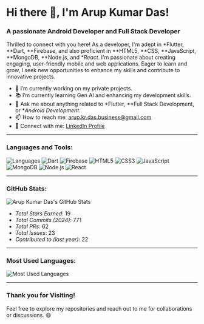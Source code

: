 # Hi there 👋, I'm Arup Kumar Das!

### A passionate Android Developer and Full Stack Developer

Thrilled to connect with you here! As a developer, I'm adept in *Flutter, **Dart, **Firebase, and also proficient in **HTML5, **CSS, **JavaScript, **MongoDB, **Node.js, and **React*. I'm passionate about creating engaging, user-friendly mobile and web applications. Eager to learn and grow, I seek new opportunities to enhance my skills and contribute to innovative projects.

- 🌱 I’m currently working on my private projects.
- 📚 I’m currently learning Gen AI and enhancing my development skills.
- 💬 Ask me about anything related to *Flutter, **Full Stack Development, or **Android Development*.
- 📫 How to reach me: [arup.kr.das.business@gmail.com](mailto:arup.kr.das.business@gmail.com)
- 🔗 Connect with me: [LinkedIn Profile](https://www.linkedin.com/in/arup-kumar-das-ba8455188?utm_source=share&utm_campaign=share_via&utm_content=profile&utm_medium=android_app)

---

### Languages and Tools:

![Languages](https://img.shields.io/badge/Code-Flutter-informational?style=flat&logo=flutter&logoColor=white&color=2bbc8a)
![Dart](https://img.shields.io/badge/Code-Dart-informational?style=flat&logo=dart&logoColor=white&color=2bbc8a)
![Firebase](https://img.shields.io/badge/Tools-Firebase-informational?style=flat&logo=firebase&logoColor=white&color=2bbc8a)
![HTML5](https://img.shields.io/badge/Code-HTML5-informational?style=flat&logo=html5&logoColor=white&color=2bbc8a)
![CSS3](https://img.shields.io/badge/Code-CSS3-informational?style=flat&logo=css3&logoColor=white&color=2bbc8a)
![JavaScript](https://img.shields.io/badge/Code-JavaScript-informational?style=flat&logo=javascript&logoColor=white&color=2bbc8a)
![MongoDB](https://img.shields.io/badge/Database-MongoDB-informational?style=flat&logo=mongodb&logoColor=white&color=2bbc8a)
![Node.js](https://img.shields.io/badge/Code-Node.js-informational?style=flat&logo=node.js&logoColor=white&color=2bbc8a)
![React](https://img.shields.io/badge/Framework-React-informational?style=flat&logo=react&logoColor=white&color=2bbc8a)

---

### GitHub Stats:

![Arup Kumar Das's GitHub Stats](https://github-readme-stats.vercel.app/api?username=your_github_username&show_icons=true&count_private=true&theme=radical)

- *Total Stars Earned*: 19
- *Total Commits (2024)*: 771
- *Total PRs*: 62
- *Total Issues*: 23
- *Contributed to (last year)*: 22

---

### Most Used Languages:

![Most Used Languages](https://github-readme-stats.vercel.app/api/top-langs/?username=your_github_username&layout=compact&theme=radical)

---

### Thank you for Visiting!

Feel free to explore my repositories and reach out to me for collaborations or discussions. 😄
